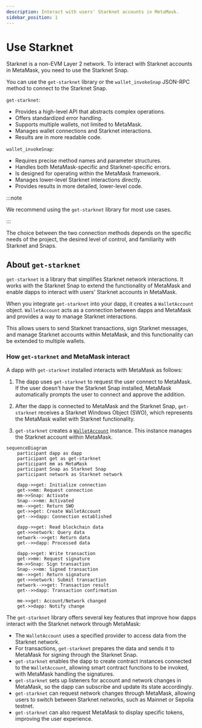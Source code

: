 ```yaml
---
description: Interact with users' Starknet accounts in MetaMask.
sidebar_position: 1
---
```


# Use Starknet

Starknet is a non-EVM Layer 2 network. To interact with Starknet accounts in MetaMask, you need to use the Starknet Snap.

You can use the `get-starknet` library or the `wallet_invokeSnap` JSON-RPC method to connect to the Starknet Snap.


`get-starknet`:
- Provides a high-level API that abstracts complex operations.
- Offers standardized error handling.
- Supports multiple wallets, not limited to MetaMask.
- Manages wallet connections and Starknet interactions.
- Results are in more readable code.

`wallet_invokeSnap`:
- Requires precise method names and parameter structures.
- Handles both MetaMask-specific and Starknet-specific errors.
- Is designed for operating within the MetaMask framework.
- Manages lower-level Starknet interactions directly.
- Provides results in more detailed, lower-level code.


:::note

We recommend using the `get-starknet` library for most use cases.

:::

The choice between the two connection methods depends on the specific needs of the project, the desired level of control, and familiarity with Starknet and Snaps.


## About `get-starknet`

`get-starknet` is a library that simplifies Starknet network interactions.
It works with the Starknet Snap to extend the functionality of MetaMask and enable dapps to interact with users' Starknet accounts in MetaMask.

When you integrate `get-starknet` into your dapp, it creates a `WalletAccount` object. `WalletAccount` acts as a connection between dapps and MetaMask and provides a way to manage Starknet interactions.

This allows users to send Starknet transactions, sign Starknet messages, and manage Starknet accounts within MetaMask, and this functionality can be extended to multiple wallets.

### How `get-starknet` and MetaMask interact

A dapp with `get-starknet` installed interacts with MetaMask as follows:

1. The dapp uses `get-starknet` to request the user connect to MetaMask. If the user doesn't have the Starknet Snap installed, MetaMask automatically prompts the user to connect and approve the addition.

1. After the dapp is connected to MetaMask and the Starknet Snap, `get-starknet` receives a Starknet Windows Object (SWO), which represents the MetaMask wallet with Starknet functionality.

1. `get-starknet` creates a [`WalletAccount`](http://starknetjs.com/docs/guides/walletAccount/) instance. This instance manages the Starknet account within MetaMask.

```mermaid
sequenceDiagram
    participant dapp as dapp
    participant get as get-starknet
    participant mm as MetaMask
    participant Snap as Starknet Snap
    participant network as Starknet network
    
    dapp->>get: Initialize connection
    get->>mm: Request connection
    mm->>Snap: Activate
    Snap-->>mm: Activated
    mm-->>get: Return SWO
    get->>get: Create WalletAccount
    get-->>dapp: Connection established
    
    dapp->>get: Read blockchain data
    get->>network: Query data
    network-->>get: Return data
    get-->>dapp: Processed data
    
    dapp->>get: Write transaction
    get->>mm: Request signature
    mm->>Snap: Sign transaction
    Snap-->>mm: Signed transaction
    mm-->>get: Return signature
    get->>network: Submit transaction
    network-->>get: Transaction result
    get-->>dapp: Transaction confirmation
    
    mm->>get: Account/Network changed
    get->>dapp: Notify change
```

The `get-starknet` library offers several key features that improve how dapps interact with the Starknet network through MetaMask:

- The `WalletAccount` uses a specified provider to access data from the Starknet network.
- For transactions, `get-starknet` prepares the data and sends it to MetaMask for signing through the Starknet Snap.
- `get-starknet` enables the dapp to create contract instances connected to the `WalletAccount`, allowing smart contract functions to be invoked, with MetaMask handling the signatures.
- `get-starknet` sets up listeners for account and network changes in MetaMask, so the dapp can subscribe and update its state accordingly.
- `get-starknet` can request network changes through MetaMask, allowing users to switch between Starknet networks, such as Mainnet or Sepolia testnet.
- `get-starknet` can also request MetaMask to display specific tokens, improving the user experience.